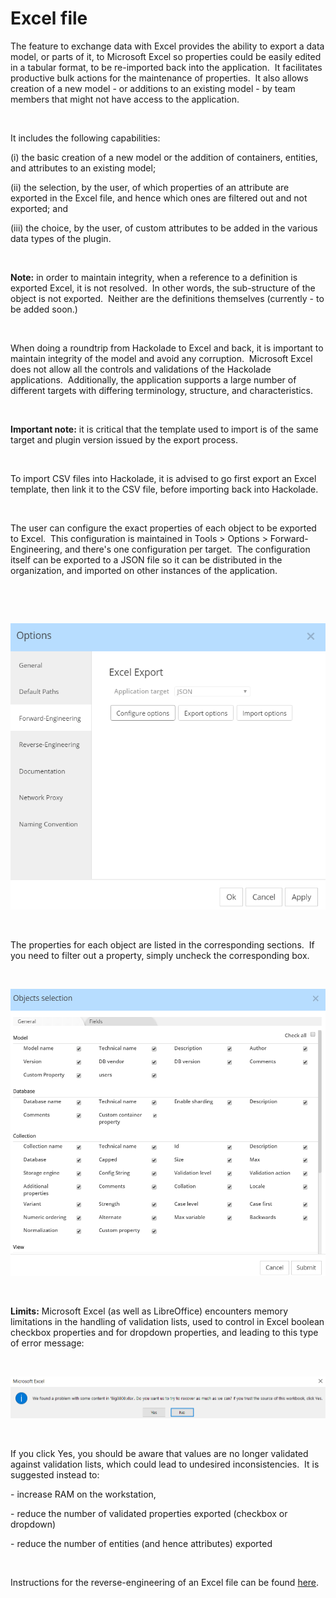 # Excel file

The feature to exchange data with Excel provides the ability to export a data model, or parts of it, to Microsoft Excel so properties could be easily edited in a tabular format, to be re-imported back into the application.&nbsp; It facilitates productive bulk actions for the maintenance of properties.&nbsp; It also allows creation of a new model - or additions to an existing model - by team members that might not have access to the application.

&nbsp;

It includes the following capabilities:&nbsp;

(i) the basic creation of a new model or the addition of containers, entities, and attributes to an existing model;&nbsp;

(ii) the selection, by the user, of which properties of an attribute are exported in the Excel file, and hence which ones are filtered out and not exported; and&nbsp;

(iii) the choice, by the user, of custom attributes to be added in the various data types of the plugin.

&nbsp;

**Note:** in order to maintain integrity, when a reference to a definition is exported Excel, it is not resolved.&nbsp; In other words, the sub-structure of the object is not exported.&nbsp; Neither are the definitions themselves (currently - to be added soon.)

&nbsp;

When doing a roundtrip from Hackolade to Excel and back, it is important to maintain integrity of the model and avoid any corruption.&nbsp; Microsoft Excel does not allow all the controls and validations of the Hackolade applications.&nbsp; Additionally, the application supports a large number of different targets with differing terminology, structure, and characteristics. &nbsp;

&nbsp;

**Important note:** it is critical that the template used to import is of the same target and plugin version issued by the export process.

&nbsp;

To import CSV files into Hackolade, it is advised to go first export an Excel template, then link it to the CSV file, before importing back into Hackolade.

&nbsp;

The user can configure the exact properties of each object to be exported to Excel.&nbsp; This configuration is maintained in Tools \> Options \> Forward-Engineering, and there's one configuration per target.&nbsp; The configuration itself can be exported to a JSON file so it can be distributed in the organization, and imported on other instances of the application.

&nbsp;

&nbsp;

![Tools Options - FE Excel Export](<lib/Tools%20Options%20-%20FE%20Excel%20Export.png>)

&nbsp;

The properties for each object are listed in the corresponding sections.&nbsp; If you need to filter out a property, simply uncheck the corresponding box.

&nbsp;

![Tools Options - FE Excel Object Selection](<lib/Tools%20Options%20-%20FE%20Excel%20Object%20Selection.png>)

&nbsp;

**Limits:** Microsoft Excel (as well as LibreOffice) encounters memory limitations in the handling of validation lists, used to control in Excel boolean checkbox properties and for dropdown properties, and leading to this type of error message:

&nbsp;

![Excel - Validation list limit](<lib/Excel%20-%20Validation%20list%20limit.png>)

&nbsp;

If you click Yes, you should be aware that values are no longer validated against validation lists, which could lead to undesired inconsistencies.&nbsp; It is suggested instead to:

\- increase RAM on the workstation,

\- reduce the number of validated properties exported (checkbox or dropdown)

\- reduce the number of entities (and hence attributes) exported

&nbsp;

Instructions for the reverse-engineering of an Excel file can be found [here](<Exceltemplate.md>).


